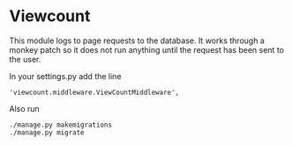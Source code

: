 # Viewcount

This module logs to page requests to the database. It works through a
monkey patch so it does not run anything until the request has been
sent to the user.

In your settings.py add the line

    'viewcount.middleware.ViewCountMiddleware',

Also run 

    ./manage.py makemigrations
    ./manage.py migrate
